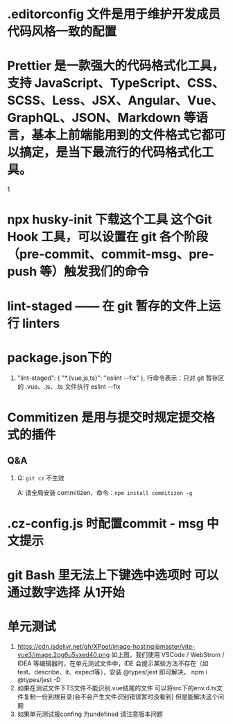 # .editorconfig 文件是用于维护开发成员代码风格一致的配置

# Prettier 是一款强大的代码格式化工具，支持 JavaScript、TypeScript、CSS、SCSS、Less、JSX、Angular、Vue、GraphQL、JSON、Markdown 等语言，基本上前端能用到的文件格式它都可以搞定，是当下最流行的代码格式化工具。
1
# npx husky-init  下载这个工具  这个Git Hook 工具，可以设置在 git 各个阶段（pre-commit、commit-msg、pre-push 等）触发我们的命令

# lint-staged —— 在 git 暂存的文件上运行 linters

# package.json下的 
1. "lint-staged": {
    "*.{vue,js,ts}": "eslint --fix"
  }, 行命令表示：只对 git 暂存区的 .vue、.js、.ts 文件执行 eslint --fix

# Commitizen 是用与提交时规定提交格式的插件

## Q&A

1. Q: `git cz` 不生效  

   A: 请全局安装 commitizen，命令：`npm install commitizen -g`

# .cz-config.js 时配置commit - msg 中文提示
# git Bash 里无法上下键选中选项时  可以通过数字选择 从1开始
# 单元测试
  1. https://cdn.jsdelivr.net/gh/XPoet/image-hosting@master/vite-vue3/image.2pg6u5vxed40.png
如上图，我们使用 VSCode / WebStrom / IDEA 等编辑器时，在单元测试文件中，IDE 会提示某些方法不存在（如 test、describe、it、expect等），安装 @types/jest 即可解决。
npm i @types/jest -D
 2. 如果在测试文件下TS文件不能识别.vue结尾的文件 可以将src下的env.d.ts文件复制一份到根目录(会不会产生文件识别错误暂时没看到) 但是能解决这个问题
 3. 如果单元测试报confing 为undefined 请注意版本问题
